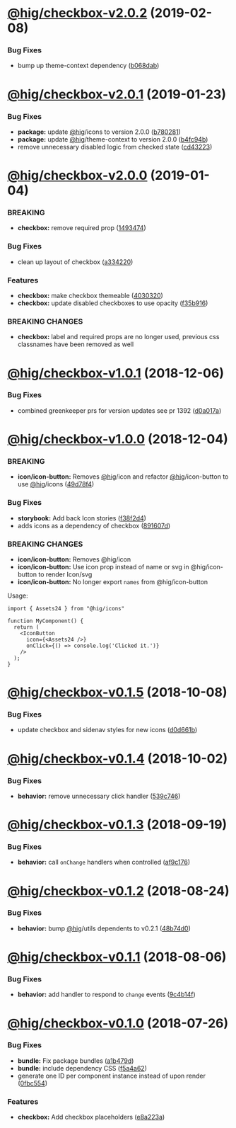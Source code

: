 # [@hig/checkbox-v2.0.2](https://github.com/Autodesk/hig/compare/@hig/checkbox@2.0.1...@hig/checkbox@2.0.2) (2019-02-08)


### Bug Fixes

* bump up theme-context dependency ([b068dab](https://github.com/Autodesk/hig/commit/b068dab))

# [@hig/checkbox-v2.0.1](https://github.com/Autodesk/hig/compare/@hig/checkbox@2.0.0...@hig/checkbox@2.0.1) (2019-01-23)


### Bug Fixes

* **package:** update [@hig](https://github.com/hig)/icons to version 2.0.0 ([b780281](https://github.com/Autodesk/hig/commit/b780281))
* **package:** update [@hig](https://github.com/hig)/theme-context to version 2.0.0 ([b4fc94b](https://github.com/Autodesk/hig/commit/b4fc94b))
* remove unnecessary disabled logic from checked state ([cd43223](https://github.com/Autodesk/hig/commit/cd43223))

# [@hig/checkbox-v2.0.0](https://github.com/Autodesk/hig/compare/@hig/checkbox@1.0.1...@hig/checkbox@2.0.0) (2019-01-04)


### BREAKING

* **checkbox:** remove required prop ([1493474](https://github.com/Autodesk/hig/commit/1493474))


### Bug Fixes

* clean up layout of checkbox ([a334220](https://github.com/Autodesk/hig/commit/a334220))


### Features

* **checkbox:** make checkbox themeable ([4030320](https://github.com/Autodesk/hig/commit/4030320))
* **checkbox:** update disabled checkboxes to use opacity ([f35b916](https://github.com/Autodesk/hig/commit/f35b916))


### BREAKING CHANGES

* **checkbox:** label and required props are no longer used, previous css classnames have been removed as well

# [@hig/checkbox-v1.0.1](https://github.com/Autodesk/hig/compare/@hig/checkbox@1.0.0...@hig/checkbox@1.0.1) (2018-12-06)


### Bug Fixes

* combined greenkeeper prs for version updates see pr 1392 ([d0a017a](https://github.com/Autodesk/hig/commit/d0a017a))

# [@hig/checkbox-v1.0.0](https://github.com/Autodesk/hig/compare/@hig/checkbox@0.1.5...@hig/checkbox@1.0.0) (2018-12-04)


### BREAKING

* **icon/icon-button:** Removes [@hig](https://github.com/hig)/icon and refactor [@hig](https://github.com/hig)/icon-button to use [@hig](https://github.com/hig)/icons ([49d78f4](https://github.com/Autodesk/hig/commit/49d78f4))


### Bug Fixes

* **storybook:** Add back Icon stories ([f38f2d4](https://github.com/Autodesk/hig/commit/f38f2d4))
* adds icons as a dependency of checkbox ([891607d](https://github.com/Autodesk/hig/commit/891607d))


### BREAKING CHANGES

* **icon/icon-button:** Removes @hig/icon
* **icon/icon-button:** Use icon prop instead of name or svg in @hig/icon-button to render Icon/svg
* **icon/icon-button:** No longer export `names` from @hig/icon-button

Usage:
```
import { Assets24 } from "@hig/icons"

function MyComponent() {
  return (
    <IconButton
      icon={<Assets24 />}
      onClick={() => console.log('Clicked it.')}
    />
  );
}
```

# [@hig/checkbox-v0.1.5](https://github.com/Autodesk/hig/compare/@hig/checkbox@0.1.4...@hig/checkbox@0.1.5) (2018-10-08)


### Bug Fixes

* update checkbox and sidenav styles for new icons ([d0d661b](https://github.com/Autodesk/hig/commit/d0d661b))

# [@hig/checkbox-v0.1.4](https://github.com/Autodesk/hig/compare/@hig/checkbox@0.1.3...@hig/checkbox@0.1.4) (2018-10-02)


### Bug Fixes

* **behavior:**  remove unnecessary click handler ([539c746](https://github.com/Autodesk/hig/commit/539c746))

# [@hig/checkbox-v0.1.3](https://github.com/Autodesk/hig/compare/@hig/checkbox@0.1.2...@hig/checkbox@0.1.3) (2018-09-19)


### Bug Fixes

* **behavior:** call `onChange` handlers when controlled ([af9c176](https://github.com/Autodesk/hig/commit/af9c176))

# [@hig/checkbox-v0.1.2](https://github.com/Autodesk/hig/compare/@hig/checkbox@0.1.1...@hig/checkbox@0.1.2) (2018-08-24)


### Bug Fixes

* **behavior:** bump [@hig](https://github.com/hig)/utils dependents to v0.2.1 ([48b74d0](https://github.com/Autodesk/hig/commit/48b74d0))

# [@hig/checkbox-v0.1.1](https://github.com/Autodesk/hig/compare/@hig/checkbox@0.1.0...@hig/checkbox@0.1.1) (2018-08-06)


### Bug Fixes

* **behavior:** add handler to respond to `change` events ([9c4b14f](https://github.com/Autodesk/hig/commit/9c4b14f))

<a name="@hig/checkbox-v0.1.0"></a>
# [@hig/checkbox-v0.1.0](https://github.com/Autodesk/hig/compare/@hig/checkbox@0.0.0...@hig/checkbox@0.1.0) (2018-07-26)


### Bug Fixes

* **bundle:** Fix package bundles ([a1b479d](https://github.com/Autodesk/hig/commit/a1b479d))
* **bundle:** include dependency CSS ([f5a4a62](https://github.com/Autodesk/hig/commit/f5a4a62))
* generate one ID per component instance instead of upon render ([0fbc554](https://github.com/Autodesk/hig/commit/0fbc554))


### Features

* **checkbox:** Add checkbox placeholders ([e8a223a](https://github.com/Autodesk/hig/commit/e8a223a))

